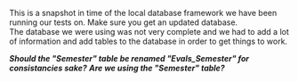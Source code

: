 This is a snapshot in time of the local database framework we have been running our tests on. Make sure you get an updated database.  
The database we were using was not very complete and we had to add a lot of information and add tables to the database in order to get things to work.



***Should the "Semester" table be renamed "Evals_Semester" for consistancies sake?***
***Are we using the "Semester" table?***
